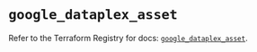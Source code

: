 # `google_dataplex_asset`

Refer to the Terraform Registry for docs: [`google_dataplex_asset`](https://registry.terraform.io/providers/hashicorp/google/6.28.0/docs/resources/dataplex_asset).
